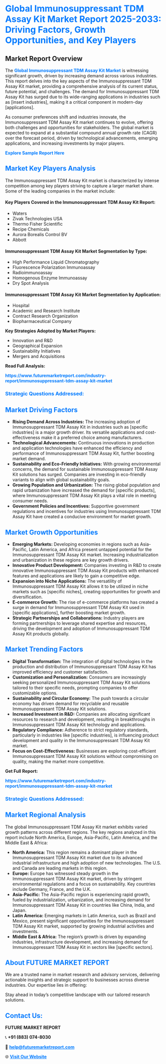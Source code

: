 <h1 style="color: #007BFF;">Global Immunosuppressant TDM Assay Kit Market Report 2025-2033: Driving Factors, Growth Opportunities, and Key Players</h1>

<section id="overview">
<h2>Market Report Overview</h2>
<p>The <a href="https://www.futuremarketreport.com/industry-report/immunosuppressant-tdm-assay-kit-market" style="color: #007BFF; text-decoration: none;"><strong>Global Immunosuppressant TDM Assay Kit Market</strong></a> is witnessing significant growth, driven by increasing demand across various industries. This report delves into the key aspects of the Immunosuppressant TDM Assay Kit market, providing a comprehensive analysis of its current status, future potential, and challenges. The demand for Immunosuppressant TDM Assay Kit has surged due to its wide-ranging applications in industries such as [insert industries], making it a critical component in modern-day [applications].</p>
<p>As consumer preferences shift and industries innovate, the Immunosuppressant TDM Assay Kit market continues to evolve, offering both challenges and opportunities for stakeholders. The global market is expected to expand at a substantial compound annual growth rate (CAGR) over the forecast period, driven by technological advancements, emerging applications, and increasing investments by major players.</p>
</section>

<section id="overview">
<p><a href="https://www.futuremarketreport.com/request-sample/reportId=77823" style="color: #007BFF; text-decoration: none;"><strong>Explore Sample Report Here</strong></a></p>
</section>

<section id="key-players">
<h2 style="color: #007BFF;">Market Key Players Analysis</h2>
<p>The Immunosuppressant TDM Assay Kit market is characterized by intense competition among key players striving to capture a larger market share. Some of the leading companies in the market include:</p>
<h4>Key Players Covered in the Immunosuppressant TDM Assay Kit Report:</h4>
<ul><li>Waters</li><li>Zivak Technologies USA</li><li>Thermo Fisher Scientific</li><li>Recipe Chemicals</li><li>Aurora Borealis Control BV</li><li>Abbott</li></ul>
<h4>Immunosuppressant TDM Assay Kit Market Segmentation by Type:</h4>
<ul><li>High Performance Liquid Chromatography</li><li>Fluorescence Polarization Immunoassay</li><li>Radioimmunoassay</li><li>Homogenous Enzyme Immunoassay</li><li>Dry Spot Analysis</li></ul>

<h4>Immunosuppressant TDM Assay Kit Market Segmentation by Application:</h4>
<ul><li>Hospital</li><li>Academic and Research Institute</li><li>Contract Research Organization</li><li>Biopharmaceutical Company</li></ul>
<p><strong>Key Strategies Adopted by Market Players:</strong></p>
<ul>
<li>Innovation and R&D</li>
<li>Geographical Expansion</li>
<li>Sustainability Initiatives</li>
<li>Mergers and Acquisitions</li>
</ul>
</section>

<section>
<p><strong>Read Full Analysis: </strong></p><a href="https://www.futuremarketreport.com/industry-report/immunosuppressant-tdm-assay-kit-market" style="color: #007BFF; text-decoration: none;"><strong>https://www.futuremarketreport.com/industry-report/immunosuppressant-tdm-assay-kit-market</strong></a>
<h3 style="color: #007BFF;">Strategic Questions Addressed:</h3>
</section>

<section id="driving-factors">
<h2 style="color: #007BFF;">Market Driving Factors</h2>
<ul>
<li><strong>Rising Demand Across Industries:</strong> The increasing adoption of Immunosuppressant TDM Assay Kit in industries such as [specific industries] is a major growth driver. Its versatile applications and cost-effectiveness make it a preferred choice among manufacturers.</li>
<li><strong>Technological Advancements:</strong> Continuous innovations in production and application technologies have enhanced the efficiency and performance of Immunosuppressant TDM Assay Kit, further boosting market demand.</li>
<li><strong>Sustainability and Eco-Friendly Initiatives:</strong> With growing environmental concerns, the demand for sustainable Immunosuppressant TDM Assay Kit solutions has surged. Companies are investing in eco-friendly variants to align with global sustainability goals.</li>
<li><strong>Growing Population and Urbanization:</strong> The rising global population and rapid urbanization have increased the demand for [specific products], where Immunosuppressant TDM Assay Kit plays a vital role in meeting consumer needs.</li>
<li><strong>Government Policies and Incentives:</strong> Supportive government regulations and incentives for industries using Immunosuppressant TDM Assay Kit have created a conducive environment for market growth.</li>
</ul>
</section>

<section id="growth-opportunities">
<h2 style="color: #007BFF;">Market Growth Opportunities</h2>
<ul>
<li><strong>Emerging Markets:</strong> Developing economies in regions such as Asia-Pacific, Latin America, and Africa present untapped potential for the Immunosuppressant TDM Assay Kit market. Increasing industrialization and urbanization in these regions are key growth drivers.</li>
<li><strong>Innovative Product Development:</strong> Companies investing in R&D to create innovative Immunosuppressant TDM Assay Kit products with enhanced features and applications are likely to gain a competitive edge.</li>
<li><strong>Expansion into Niche Applications:</strong> The versatility of Immunosuppressant TDM Assay Kit allows it to be utilized in niche markets such as [specific niches], creating opportunities for growth and diversification.</li>
<li><strong>E-commerce Growth:</strong> The rise of e-commerce platforms has created a surge in demand for Immunosuppressant TDM Assay Kit used in [specific applications], further boosting market growth.</li>
<li><strong>Strategic Partnerships and Collaborations:</strong> Industry players are forming partnerships to leverage shared expertise and resources, driving the development and adoption of Immunosuppressant TDM Assay Kit products globally.</li>
</ul>
</section>

<section id="trending-factors">
<h2 style="color: #007BFF;">Market Trending Factors</h2>
<ul>
<li><strong>Digital Transformation:</strong> The integration of digital technologies in the production and distribution of Immunosuppressant TDM Assay Kit has improved efficiency and customer satisfaction.</li>
<li><strong>Customization and Personalization:</strong> Consumers are increasingly seeking personalized Immunosuppressant TDM Assay Kit solutions tailored to their specific needs, prompting companies to offer customizable options.</li>
<li><strong>Sustainability and Circular Economy:</strong> The push towards a circular economy has driven demand for recyclable and reusable Immunosuppressant TDM Assay Kit solutions.</li>
<li><strong>Increased Investment in R&D:</strong> Companies are allocating significant resources to research and development, resulting in breakthroughs in Immunosuppressant TDM Assay Kit technology and applications.</li>
<li><strong>Regulatory Compliance:</strong> Adherence to strict regulatory standards, particularly in industries like [specific industries], is influencing product development and quality in the Immunosuppressant TDM Assay Kit market.</li>
<li><strong>Focus on Cost-Effectiveness:</strong> Businesses are exploring cost-efficient Immunosuppressant TDM Assay Kit solutions without compromising on quality, making the market more competitive.</li>
</ul>
</section>

<section>
<p><strong>Get Full Report: </strong></p><a href="https://www.futuremarketreport.com/industry-report/immunosuppressant-tdm-assay-kit-market" style="color: #007BFF; text-decoration: none;"><strong>https://www.futuremarketreport.com/industry-report/immunosuppressant-tdm-assay-kit-market</strong></a>
<h3 style="color: #007BFF;">Strategic Questions Addressed:</h3>
</section>


<section id="regional-analysis">
<h2 style="color: #007BFF;">Market Regional Analysis</h2>
<p>The global Immunosuppressant TDM Assay Kit market exhibits varied growth patterns across different regions. The key regions analyzed in this report include North America, Europe, Asia-Pacific, Latin America, and the Middle East & Africa:</p>
<ul>
<li><strong>North America:</strong> This region remains a dominant player in the Immunosuppressant TDM Assay Kit market due to its advanced industrial infrastructure and high adoption of new technologies. The U.S. and Canada are leading markets in this region.</li>
<li><strong>Europe:</strong> Europe has witnessed steady growth in the Immunosuppressant TDM Assay Kit market, driven by stringent environmental regulations and a focus on sustainability. Key countries include Germany, France, and the U.K.</li>
<li><strong>Asia-Pacific:</strong> The Asia-Pacific region is experiencing rapid growth, fueled by industrialization, urbanization, and increasing demand for Immunosuppressant TDM Assay Kit in countries like China, India, and Japan.</li>
<li><strong>Latin America:</strong> Emerging markets in Latin America, such as Brazil and Mexico, present significant opportunities for the Immunosuppressant TDM Assay Kit market, supported by growing industrial activities and investments.</li>
<li><strong>Middle East & Africa:</strong> The region’s growth is driven by expanding industries, infrastructure development, and increasing demand for Immunosuppressant TDM Assay Kit in sectors like [specific sectors].</li>
</ul>
</section>

<footer>
<h2 style="color: #007BFF;">About FUTURE MARKET REPORT</h2>
<p>We are a trusted name in market research and advisory services, delivering actionable insights and strategic support to businesses across diverse industries. Our expertise lies in offering:</p>

<p>Stay ahead in today’s competitive landscape with our tailored research solutions.</p>

<h2 style="color: #007BFF;">Contact Us:</h2>
<p><strong>FUTURE MARKET REPORT</strong></p>
<p>📞 <strong>+91 (883) 074-8030</strong></p>
<p>📧 <strong><a href="mailto:help@futuremarketreport.com" style="color: #007BFF;">help@futuremarketreport.com</a></strong></p>
<p>🌐 <strong><a href="https://www.futuremarketreport.com/" style="color: #007BFF;">Visit Our Website</a></strong></p>
</footer>